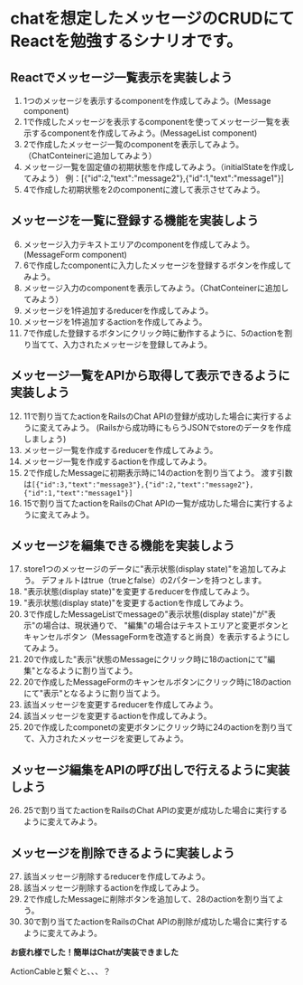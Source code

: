 # chatを想定したメッセージのCRUDにてReactを勉強するシナリオです。

## Reactでメッセージ一覧表示を実装しよう
1. 1つのメッセージを表示するcomponentを作成してみよう。(Message component)
2. 1で作成したメッセージを表示するcomponentを使ってメッセージ一覧を表示するcomponentを作成してみよう。(MessageList component)
3. 2で作成したメッセージ一覧のcomponentを表示してみよう。（ChatConteinerに追加してみよう）
4. メッセージ一覧を固定値の初期状態を作成してみよう。（initialStateを作成してみよう）
  例：[{"id":2,"text":"message2"},{"id":1,"text":"message1"}]
5. 4で作成した初期状態を2のcomponentに渡して表示させてみよう。

## メッセージを一覧に登録する機能を実装しよう
6. メッセージ入力テキストエリアのcomponentを作成してみよう。(MessageForm component)
7. 6で作成したcomponentに入力したメッセージを登録するボタンを作成してみよう。
8. メッセージ入力のcomponentを表示してみよう。（ChatConteinerに追加してみよう）
9. メッセージを1件追加するreducerを作成してみよう。
10. メッセージを1件追加するactionを作成してみよう。
11. 7で作成した登録するボタンにクリック時に動作するように、5のactionを割り当てて、入力されたメッセージを登録してみよう。

## メッセージ一覧をAPIから取得して表示できるように実装しよう
12. 11で割り当てたactionをRailsのChat APIの登録が成功した場合に実行するように変えてみよう。
  (Railsから成功時にもらうJSONでstoreのデータを作成しましょう)
13. メッセージ一覧を作成するreducerを作成してみよう。
14. メッセージ一覧を作成するactionを作成してみよう。
15. 2で作成したMessageに初期表示時に14のactionを割り当てよう。
  渡す引数は`[{"id":3,"text":"message3"},{"id":2,"text":"message2"},{"id":1,"text":"message1"}]`
16. 15で割り当てたactionをRailsのChat APIの一覧が成功した場合に実行するように変えてみよう。

## メッセージを編集できる機能を実装しよう
17. store1つのメッセージのデータに"表示状態(display state)"を追加してみよう。
  デフォルトはtrue（trueとfalse）の2パターンを持つとします。
18. "表示状態(display state)"を変更するreducerを作成してみよう。
19. "表示状態(display state)"を変更するactionを作成してみよう。
20. 3で作成したMessageListでmessageの"表示状態(display state)"が"表示"の場合は、現状通りで、
   "編集"の場合はテキストエリアと変更ボタンとキャンセルボタン（MessageFormを改造すると尚良）を表示するようにしてみよう。
21. 20で作成した"表示"状態のMessageにクリック時に18のactionにて"編集"となるように割り当てよう。
22. 20で作成したMessageFormのキャンセルボタンにクリック時に18のactionにて"表示"となるように割り当てよう。
23. 該当メッセージを変更するreducerを作成してみよう。
24. 該当メッセージを変更するactionを作成してみよう。
25. 20で作成したcomponetの変更ボタンにクリック時に24のactionを割り当てて、入力されたメッセージを変更してみよう。

## メッセージ編集をAPIの呼び出しで行えるように実装しよう
26. 25で割り当てたactionをRailsのChat APIの変更が成功した場合に実行するように変えてみよう。

## メッセージを削除できるように実装しよう
27. 該当メッセージ削除するreducerを作成してみよう。
28. 該当メッセージ削除するactionを作成してみよう。
29. 2で作成したMessageに削除ボタンを追加して、28のactionを割り当てよう。
30. 30で割り当てたactionをRailsのChat APIの削除が成功した場合に実行するように変えてみよう。

**お疲れ様でした！簡単はChatが実装できました**

ActionCableと繋ぐと、、、？
